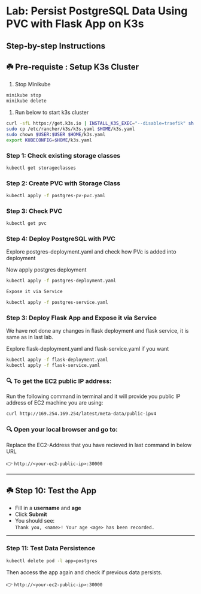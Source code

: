 # Lab: Persist PostgreSQL Data Using PVC with Flask App on K3s

## Step-by-step Instructions

## ☘️ Pre-requiste : Setup K3s Cluster
1. Stop Minikube
```bash
minikube stop
minikube delete
```


1. Run below to start k3s cluster

```bash
curl -sfL https://get.k3s.io | INSTALL_K3S_EXEC="--disable=traefik" sh -
sudo cp /etc/rancher/k3s/k3s.yaml $HOME/k3s.yaml
sudo chown $USER:$USER $HOME/k3s.yaml
export KUBECONFIG=$HOME/k3s.yaml
```

### Step 1: Check existing storage classes
```bash
kubectl get storageclasses
```

### Step 2: Create PVC with Storage Class

```bash
kubectl apply -f postgres-pv-pvc.yaml
```

### Step 3: Check  PVC
```bash
kubectl get pvc
```

### Step 4: Deploy PostgreSQL with PVC

Explore postgres-deployment.yaml and check how PVc is added into deployment

Now apply postgres deployment

```bash
kubectl apply -f postgres-deployment.yaml

Expose it via Service 

```
```bash
kubectl apply -f postgres-service.yaml
```

### Step 3: Deploy Flask App and Expose it via Service

We have not done any changes in flask deployment and flask service, it is same as in last lab.

Explore flask-deployment.yaml and flask-service.yaml if you want

```bash
kubectl apply -f flask-deployment.yaml
kubectl apply -f flask-service.yaml
```

### 🔍 To get the EC2 public IP address:
Run the following command in terminal and it will provide you public IP address of EC2 machine you are using:
```bash
curl http://169.254.169.254/latest/meta-data/public-ipv4
```
### 🔍 Open your local browser and go to:
Replace the EC2-Address that you have recieved in last command in below URL

  👉 `http://<your-ec2-public-ip>:30000`

---

## ☘️ Step 10: Test the App

- Fill in a **username** and **age**
- Click **Submit**
- You should see:  
  `Thank you, <name>! Your age <age> has been recorded.`

---

### Step 11: Test Data Persistence

```bash
kubectl delete pod -l app=postgres
```

Then access the app again and check if previous data persists.

👉 `http://<your-ec2-public-ip>:30000`
